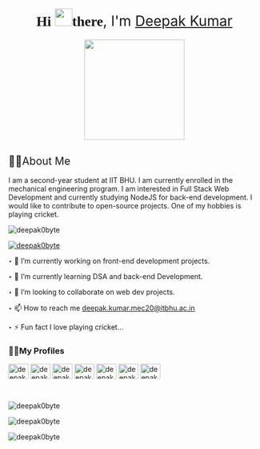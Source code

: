 <h1 align="center" style="font-family:'Scheherazade New', serif;">Hi <img
                src="https://user-images.githubusercontent.com/1303154/88677602-1635ba80-d120-11ea-84d8-d263ba5fc3c0.gif"
                alt="" height="35px">there<span style="font-family: 'Inter', sans-serif;font-weight:normal;">, I'm
                <a href="https://you-know-deepak.netlify.app/" target="_blank">Deepak Kumar</a></span></h1>
                
<p align="center" style="margin: 20px;"><img src="https://c.tenor.com/FABadXdQ65MAAAAC/hi-hello.gif" alt="" height="200px"></p>
<!-- <p><img src="https://www.therelicans.com/images/L4t3ZiNZK7oKHXzn2bNAdEC8OOmntV-cSNw21ykWVVs/w:880/mb:500000/aHR0cHM6Ly9kZXYt/dG8tdXBsb2Fkcy5z/My5hbWF6b25hd3Mu/Y29tL3VwbG9hZHMv/YXJ0aWNsZXMvaWN4/aXBmZW9hdXFmZWhn/c3F3cnouZ2lm" alt=""height="100px"></p> -->
<h2 style="font-family: 'Inter', sans-serif;font-weight:inherit;">🙋‍♂️About Me</h2>
<p>I am a second-year student at IIT BHU. I am currently enrolled in the mechanical engineering program. I am
        interested in Full Stack Web Development and currently studying NodeJS for back-end development. I would like to
        contribute to open-source projects. One of my hobbies is playing cricket.</p>
<p align="left"> <img
                src="https://komarev.com/ghpvc/?username=deepak0byte&label=Profile%20views&color=4DD20E&style=flat"
                alt="deepak0byte" /> </p>

<p align="left"> <a href="https://github.com/ryo-ma/github-profile-trophy"><img
                        src="https://github-profile-trophy.vercel.app/?username=deepak0byte&theme=dracula" alt="deepak0byte" /></a>
</p>

‣ 🔭 I’m currently working on front-end development projects.

‣ 🌱 I’m currently learning DSA and back-end Development.

‣ 👯 I’m looking to collaborate on web dev projects.

‣ 📫 How to reach me deepak.kumar.mec20@itbhu.ac.in

‣ ⚡ Fun fact I love playing cricket...

<h3 align="left" style="font-family: 'Inter', sans-serif;">👨‍💻My Profiles</h3>
<p align="left">
        <a href="https://linkedin.com/in/deepak-kumar-849bbb209/" target="blank"><img align="center"
                        src="https://raw.githubusercontent.com/rahuldkjain/github-profile-readme-generator/master/src/images/icons/Social/linked-in-alt.svg"
                        alt="deepak-kumar-849bbb209/" height="30" width="40" /></a>
         <a href="https://www.leetcode.com/deepak-23" target="blank"><img align="center"
                        src="https://raw.githubusercontent.com/rahuldkjain/github-profile-readme-generator/master/src/images/icons/Social/leet-code.svg"
                        alt="deepak_byte" height="30" width="40" /></a>
        <a href="https://www.codechef.com/users/crypto_byte" target="blank"><img align="center"
                        src="https://cdn.jsdelivr.net/npm/simple-icons@3.1.0/icons/codechef.svg" alt="deepak035"
                        height="30" width="40" /></a>
        <a href="https://www.hackerrank.com/deepak0byte" target="blank"><img align="center"
                        src="https://raw.githubusercontent.com/rahuldkjain/github-profile-readme-generator/master/src/images/icons/Social/hackerrank.svg"
                        alt="deepak0byte" height="30" width="40" /></a>
        <a href="https://codeforces.com/profile/deepak0byte" target="blank"><img align="center"
                        src="https://cdn.jsdelivr.net/npm/simple-icons@3.0.1/icons/codeforces.svg" alt="deepak0byte"
                        height="30" width="40" /></a>
        <a href="https://auth.geeksforgeeks.org/user/deepak0byte" target="blank"><img align="center"
                        src="https://raw.githubusercontent.com/rahuldkjain/github-profile-readme-generator/master/src/images/icons/Social/geeks-for-geeks.svg"
                        alt="deepak0byte" height="30" width="40" /></a>
<a href="https://dev.to/deepak0byte" target="blank"><img align="center" src="https://raw.githubusercontent.com/rahuldkjain/github-profile-readme-generator/master/src/images/icons/Social/devto.svg" alt="deepak0byte" height="30" width="40" /></a>

</p>
<br>
<p align="left"><img
                src="https://github-readme-stats.vercel.app/api/top-langs?username=deepak0byte&show_icons=true&locale=en&layout=compact&theme=dracula&showicons=true"
                alt="deepak0byte"/></p>
<p align="left"><img align="center"
                src="https://github-readme-stats.vercel.app/api/?username=deepak0byte&count_private=true&theme=dracula&showicons=true"
                alt="deepak0byte" /></p>
<p align="left"><img align="center"
                src="https://github-readme-streak-stats.herokuapp.com/?user=deepak0byte&theme=dracula&showicons=true" alt="deepak0byte" />
</p>
